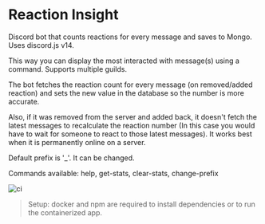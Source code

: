 # Reaction Insight
Discord bot that counts reactions for every message and saves to Mongo. Uses discord.js v14.

This way you can display the most interacted with message(s) using a command.
Supports multiple guilds.

The bot fetches the reaction count for every message (on removed/added reaction) and sets the new value in the database so the number is more accurate.

Also, if it was removed from the server and added back, it doesn't fetch the latest messages to recalculate the reaction number (In this case you would have to wait for someone to react to those latest messages). It works best when it is permanently online on a server.

Default prefix is '_'. It can be changed.

Commands available: help, get-stats, clear-stats, change-prefix
 
![ci](https://github.com/hsergiu/reaction-count/actions/workflows/main-workflow.yml/badge.svg) 

> Setup: docker and npm are required to install dependencies or to run the containerized app.
